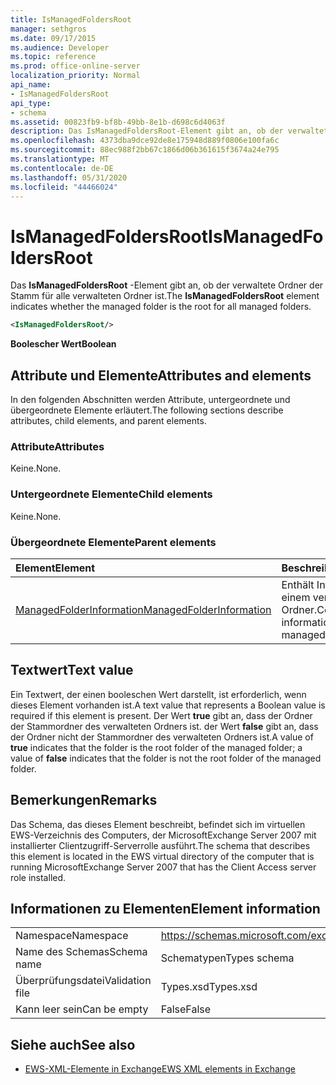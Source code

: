 ```yaml
---
title: IsManagedFoldersRoot
manager: sethgros
ms.date: 09/17/2015
ms.audience: Developer
ms.topic: reference
ms.prod: office-online-server
localization_priority: Normal
api_name:
- IsManagedFoldersRoot
api_type:
- schema
ms.assetid: 00823fb9-bf8b-49bb-8e1b-d698c6d4063f
description: Das IsManagedFoldersRoot-Element gibt an, ob der verwaltete Ordner der Stamm für alle verwalteten Ordner ist.
ms.openlocfilehash: 4373dba9dce92de8e175948d889f0806e100fa6c
ms.sourcegitcommit: 88ec988f2bb67c1866d06b361615f3674a24e795
ms.translationtype: MT
ms.contentlocale: de-DE
ms.lasthandoff: 05/31/2020
ms.locfileid: "44466024"
---
```

# <a name="ismanagedfoldersroot"></a><span data-ttu-id="a4e6e-103">IsManagedFoldersRoot</span><span class="sxs-lookup"><span data-stu-id="a4e6e-103">IsManagedFoldersRoot</span></span>

<span data-ttu-id="a4e6e-104">Das **IsManagedFoldersRoot** -Element gibt an, ob der verwaltete Ordner der Stamm für alle verwalteten Ordner ist.</span><span class="sxs-lookup"><span data-stu-id="a4e6e-104">The **IsManagedFoldersRoot** element indicates whether the managed folder is the root for all managed folders.</span></span> 
  
```xml
<IsManagedFoldersRoot/>
```

 <span data-ttu-id="a4e6e-105">**Boolescher Wert**</span><span class="sxs-lookup"><span data-stu-id="a4e6e-105">**Boolean**</span></span>
## <a name="attributes-and-elements"></a><span data-ttu-id="a4e6e-106">Attribute und Elemente</span><span class="sxs-lookup"><span data-stu-id="a4e6e-106">Attributes and elements</span></span>

<span data-ttu-id="a4e6e-107">In den folgenden Abschnitten werden Attribute, untergeordnete und übergeordnete Elemente erläutert.</span><span class="sxs-lookup"><span data-stu-id="a4e6e-107">The following sections describe attributes, child elements, and parent elements.</span></span>
  
### <a name="attributes"></a><span data-ttu-id="a4e6e-108">Attribute</span><span class="sxs-lookup"><span data-stu-id="a4e6e-108">Attributes</span></span>

<span data-ttu-id="a4e6e-109">Keine.</span><span class="sxs-lookup"><span data-stu-id="a4e6e-109">None.</span></span>
  
### <a name="child-elements"></a><span data-ttu-id="a4e6e-110">Untergeordnete Elemente</span><span class="sxs-lookup"><span data-stu-id="a4e6e-110">Child elements</span></span>

<span data-ttu-id="a4e6e-111">Keine.</span><span class="sxs-lookup"><span data-stu-id="a4e6e-111">None.</span></span>
  
### <a name="parent-elements"></a><span data-ttu-id="a4e6e-112">Übergeordnete Elemente</span><span class="sxs-lookup"><span data-stu-id="a4e6e-112">Parent elements</span></span>

|<span data-ttu-id="a4e6e-113">**Element**</span><span class="sxs-lookup"><span data-stu-id="a4e6e-113">**Element**</span></span>|<span data-ttu-id="a4e6e-114">**Beschreibung**</span><span class="sxs-lookup"><span data-stu-id="a4e6e-114">**Description**</span></span>|
|:-----|:-----|
|[<span data-ttu-id="a4e6e-115">ManagedFolderInformation</span><span class="sxs-lookup"><span data-stu-id="a4e6e-115">ManagedFolderInformation</span></span>](managedfolderinformation.md) <br/> |<span data-ttu-id="a4e6e-116">Enthält Informationen zu einem verwalteten Ordner.</span><span class="sxs-lookup"><span data-stu-id="a4e6e-116">Contains information about a managed folder.</span></span>  <br/> |
   
## <a name="text-value"></a><span data-ttu-id="a4e6e-117">Textwert</span><span class="sxs-lookup"><span data-stu-id="a4e6e-117">Text value</span></span>

<span data-ttu-id="a4e6e-118">Ein Textwert, der einen booleschen Wert darstellt, ist erforderlich, wenn dieses Element vorhanden ist.</span><span class="sxs-lookup"><span data-stu-id="a4e6e-118">A text value that represents a Boolean value is required if this element is present.</span></span> <span data-ttu-id="a4e6e-119">Der Wert **true** gibt an, dass der Ordner der Stammordner des verwalteten Ordners ist. der Wert **false** gibt an, dass der Ordner nicht der Stammordner des verwalteten Ordners ist.</span><span class="sxs-lookup"><span data-stu-id="a4e6e-119">A value of **true** indicates that the folder is the root folder of the managed folder; a value of **false** indicates that the folder is not the root folder of the managed folder.</span></span> 
  
## <a name="remarks"></a><span data-ttu-id="a4e6e-120">Bemerkungen</span><span class="sxs-lookup"><span data-stu-id="a4e6e-120">Remarks</span></span>

<span data-ttu-id="a4e6e-121">Das Schema, das dieses Element beschreibt, befindet sich im virtuellen EWS-Verzeichnis des Computers, der MicrosoftExchange Server 2007 mit installierter Clientzugriff-Serverrolle ausführt.</span><span class="sxs-lookup"><span data-stu-id="a4e6e-121">The schema that describes this element is located in the EWS virtual directory of the computer that is running MicrosoftExchange Server 2007 that has the Client Access server role installed.</span></span>
  
## <a name="element-information"></a><span data-ttu-id="a4e6e-122">Informationen zu Elementen</span><span class="sxs-lookup"><span data-stu-id="a4e6e-122">Element information</span></span>

|||
|:-----|:-----|
|<span data-ttu-id="a4e6e-123">Namespace</span><span class="sxs-lookup"><span data-stu-id="a4e6e-123">Namespace</span></span>  <br/> |https://schemas.microsoft.com/exchange/services/2006/types  <br/> |
|<span data-ttu-id="a4e6e-124">Name des Schemas</span><span class="sxs-lookup"><span data-stu-id="a4e6e-124">Schema name</span></span>  <br/> |<span data-ttu-id="a4e6e-125">Schematypen</span><span class="sxs-lookup"><span data-stu-id="a4e6e-125">Types schema</span></span>  <br/> |
|<span data-ttu-id="a4e6e-126">Überprüfungsdatei</span><span class="sxs-lookup"><span data-stu-id="a4e6e-126">Validation file</span></span>  <br/> |<span data-ttu-id="a4e6e-127">Types.xsd</span><span class="sxs-lookup"><span data-stu-id="a4e6e-127">Types.xsd</span></span>  <br/> |
|<span data-ttu-id="a4e6e-128">Kann leer sein</span><span class="sxs-lookup"><span data-stu-id="a4e6e-128">Can be empty</span></span>  <br/> |<span data-ttu-id="a4e6e-129">False</span><span class="sxs-lookup"><span data-stu-id="a4e6e-129">False</span></span>  <br/> |
   
## <a name="see-also"></a><span data-ttu-id="a4e6e-130">Siehe auch</span><span class="sxs-lookup"><span data-stu-id="a4e6e-130">See also</span></span>



- [<span data-ttu-id="a4e6e-131">EWS-XML-Elemente in Exchange</span><span class="sxs-lookup"><span data-stu-id="a4e6e-131">EWS XML elements in Exchange</span></span>](ews-xml-elements-in-exchange.md)

